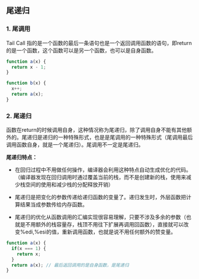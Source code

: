 ## 尾递归

### 1. 尾调用

Tail Call 指的是一个函数的最后一条语句也是一个返回调用函数的语句，即return的是一个函数，这个函数可以是另一个函数，也可以是自身函数。

```javascript
function a(x) {
  return x - 1;
}

function b(x) {
  x++;
  return a(x);
}
```



### 2. 尾递归

函数在return的时候调用自身，这种情况称为尾递归，除了调用自身不能有其他额外的。尾递归是递归的一种特殊形式，也是是尾调用的一种特殊形式（尾调用最后调用函数自身，就是一个尾递归）。尾调用不一定是尾递归。

**尾递归特点：**

- 在回归过程中不用做任何操作，编译器会利用这种特点自动生成优化的代码。（编译器发现在回归调用时通过覆盖当前的栈，而不是创建新的栈，使用来减少栈空间的使用和减少栈的分配释放开销）

- 尾递归是把变化的参数传递给递归函数的变量了。递归发生时，外层函数把计算结果当成参数传给内存函数。

- 尾递归的优化从函数调用的汇编实现很容易理解，只要不涉及多余的参数（也就是不用额外的栈容量存，栈顶不用往下扩展再调用回函数），直接就可以改变%edi,%esi的值，重新调用函数，也就是说不用任何额外的赞变量。

```javascript
function a(x) {
  if(x === 1) {
    return x;
  }
  return a(x); // 最后返回调用的是自身函数，是尾递归
}
```

